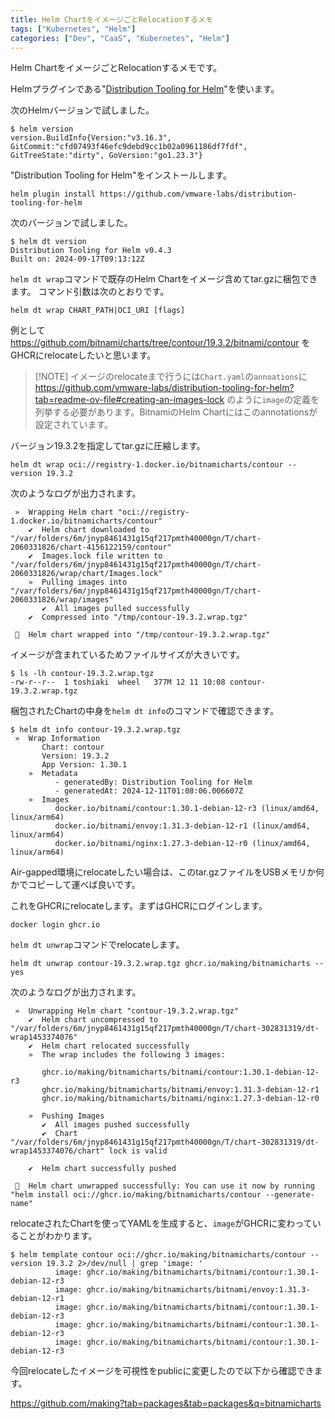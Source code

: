 ```yaml
---
title: Helm ChartをイメージごとRelocationするメモ
tags: ["Kubernetes", "Helm"]
categories: ["Dev", "CaaS", "Kubernetes", "Helm"]
---
```


Helm ChartをイメージごとRelocationするメモです。

Helmプラグインである"[Distribution Tooling for Helm](https://github.com/vmware-labs/distribution-tooling-for-helm)"を使います。

次のHelmバージョンで試しました。

```
$ helm version
version.BuildInfo{Version:"v3.16.3", GitCommit:"cfd07493f46efc9debd9cc1b02a0961186df7fdf", GitTreeState:"dirty", GoVersion:"go1.23.3"}
```

"Distribution Tooling for Helm"をインストールします。

```
helm plugin install https://github.com/vmware-labs/distribution-tooling-for-helm
```

次のバージョンで試しました。

```
$ helm dt version
Distribution Tooling for Helm v0.4.3
Built on: 2024-09-17T09:13:12Z
```

`helm dt wrap`コマンドで既存のHelm Chartをイメージ含めてtar.gzに梱包できます。
コマンド引数は次のとおりです。

```
helm dt wrap CHART_PATH|OCI_URI [flags]
```

例として https://github.com/bitnami/charts/tree/contour/19.3.2/bitnami/contour をGHCRにrelocateしたいと思います。

> [!NOTE] イメージのrelocateまで行うには`Chart.yaml`の`annoations`に https://github.com/vmware-labs/distribution-tooling-for-helm?tab=readme-ov-file#creating-an-images-lock のように`image`の定義を列挙する必要があります。BitnamiのHelm Chartにはこのannotationsが設定されています。

バージョン19.3.2を指定してtar.gzに圧縮します。

```
helm dt wrap oci://registry-1.docker.io/bitnamicharts/contour --version 19.3.2
```

次のようなログが出力されます。

```
 »  Wrapping Helm chart "oci://registry-1.docker.io/bitnamicharts/contour"
    ✔  Helm chart downloaded to "/var/folders/6m/jnyp8461431g15qf217pmth40000gn/T/chart-2060331826/chart-4156122159/contour"                                                                                                                                   
    ✔  Images.lock file written to "/var/folders/6m/jnyp8461431g15qf217pmth40000gn/T/chart-2060331826/wrap/chart/Images.lock"                                                                                                                                  
    »  Pulling images into "/var/folders/6m/jnyp8461431g15qf217pmth40000gn/T/chart-2060331826/wrap/images"
       ✔  All images pulled successfully                                                                                                                                                                                                                       
    ✔  Compressed into "/tmp/contour-19.3.2.wrap.tgz"                                                                                                                                                                                                          
    
 🎉  Helm chart wrapped into "/tmp/contour-19.3.2.wrap.tgz"
```

イメージが含まれているためファイルサイズが大きいです。


```
$ ls -lh contour-19.3.2.wrap.tgz
-rw-r--r--  1 toshiaki  wheel   377M 12 11 10:08 contour-19.3.2.wrap.tgz
```

梱包されたChartの中身を`helm dt info`のコマンドで確認できます。

```
$ helm dt info contour-19.3.2.wrap.tgz 
 »  Wrap Information
       Chart: contour
       Version: 19.3.2
       App Version: 1.30.1
    »  Metadata
          - generatedBy: Distribution Tooling for Helm
          - generatedAt: 2024-12-11T01:08:06.006607Z
    »  Images
          docker.io/bitnami/contour:1.30.1-debian-12-r3 (linux/amd64, linux/arm64)
          docker.io/bitnami/envoy:1.31.3-debian-12-r1 (linux/amd64, linux/arm64)
          docker.io/bitnami/nginx:1.27.3-debian-12-r0 (linux/amd64, linux/arm64)
```

Air-gapped環境にrelocateしたい場合は、このtar.gzファイルをUSBメモリか何かでコピーして運べば良いです。

これをGHCRにrelocateします。まずはGHCRにログインします。

```
docker login ghcr.io
```

`helm dt unwrap`コマンドでrelocateします。

```
helm dt unwrap contour-19.3.2.wrap.tgz ghcr.io/making/bitnamicharts --yes
```

次のようなログが出力されます。

```
 »  Unwrapping Helm chart "contour-19.3.2.wrap.tgz"
    ✔  Helm chart uncompressed to "/var/folders/6m/jnyp8461431g15qf217pmth40000gn/T/chart-302831319/dt-wrap1453374076"                                                                                                                                         
    ✔  Helm chart relocated successfully                                                                                                                                                                                                                       
    »  The wrap includes the following 3 images:

       ghcr.io/making/bitnamicharts/bitnami/contour:1.30.1-debian-12-r3
       ghcr.io/making/bitnamicharts/bitnami/envoy:1.31.3-debian-12-r1
       ghcr.io/making/bitnamicharts/bitnami/nginx:1.27.3-debian-12-r0
       
    »  Pushing Images
       ✔  All images pushed successfully                                                                                                                                                                                                                       
       ✔  Chart "/var/folders/6m/jnyp8461431g15qf217pmth40000gn/T/chart-302831319/dt-wrap1453374076/chart" lock is valid                                                                                                                                       
       
    ✔  Helm chart successfully pushed                                                                                                                                                                                                                          
    
 🎉  Helm chart unwrapped successfully: You can use it now by running "helm install oci://ghcr.io/making/bitnamicharts/contour --generate-name"
```


relocateされたChartを使ってYAMLを生成すると、`image`がGHCRに変わっていることがわかります。

```
$ helm template contour oci://ghcr.io/making/bitnamicharts/contour --version 19.3.2 2>/dev/null | grep 'image: '
          image: ghcr.io/making/bitnamicharts/bitnami/contour:1.30.1-debian-12-r3
          image: ghcr.io/making/bitnamicharts/bitnami/envoy:1.31.3-debian-12-r1
          image: ghcr.io/making/bitnamicharts/bitnami/contour:1.30.1-debian-12-r3
          image: ghcr.io/making/bitnamicharts/bitnami/contour:1.30.1-debian-12-r3
          image: ghcr.io/making/bitnamicharts/bitnami/contour:1.30.1-debian-12-r3
```

今回relocateしたイメージを可視性をpublicに変更したので以下から確認できます。

https://github.com/making?tab=packages&tab=packages&q=bitnamicharts


